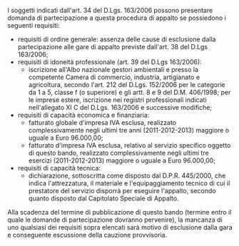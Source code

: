 I soggetti indicati dall'art. 34 del D.Lgs. 163/2006 possono presentare domanda di partecipazione a questa procedura di appalto se possiedono i seguenti requisiti:
- requisiti di ordine generale: assenza delle cause di esclusione dalla partecipazione alle gare di appalto previste dall'art. 38 del D.Lgs 163/2006;
- requisiti di idoneità professionale (art. 39 del D.Lgs 163/2006):
    - iscrizione all'Albo nazionale gestori ambientali e presso la competente Camera di commercio, industria, artigianato e agricoltura, secondo l'art. 212 del D.Lgs. 152/2006 per le categorie da 1 a 5, classe f (o superiore) e gli artt. 8 e 9 del D.M. 406/1998; per le imprese estere, iscrizione nei registri professionali indicati nell'allegato XI C del D.Lgs. 163/2006 e successive modifiche;
- requisiti di capacità economica e finanziaria:
    - fatturato globale d'impresa IVA esclusa, realizzato complessivamente negli ultimi tre anni (2011-2012-2013) maggiore o uguale a Euro 96.000,00;
    - fatturato d'impresa IVA esclusa, relativo al servizio specifico oggetto di questo bando, realizzato complessivamente negli ultimi tre esercizi (2011-2012-2013) maggiore o uguale a Euro 96.000,00;
- requisiti di capacità tecnica:
    - dichiarazione, sottoscritta come disposto dal D.P.R. 445/2000, che indica l'attrezzatura, il materiale e l'equipaggiamento tecnico di cui il prestatore del servizio disporrà per eseguire l'appalto, secondo quanto disposto dal Capitolato Speciale di Appalto.

Alla scadenza del termine di pubblicazione di questo bando (termine entro il quale le domande di partecipazione dovranno pervenire), la mancanza di uno qualsiasi dei requisiti sopra elencati sarà motivo di esclusione dalla gara e conseguente escussione della cauzione provvisoria.